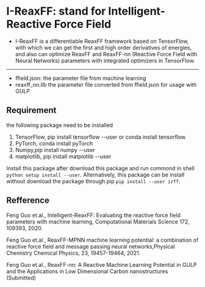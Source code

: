 # I-ReaxFF: stand for Intelligent-Reactive Force Field

- I-ReaxFF is a differentiable ReaxFF framework based on TensorFlow, with which we can get the first and high order derivatives of energies, and also can optimize ReaxFF and ReaxFF-nn (Reactive Force Field with Neural Networks) parameters with integrated optimizers in TensorFlow.

---

* ffield.json: the parameter file from machine learning
* reaxff_nn.lib  the parameter file converted from ffield.json for usage with GULP

## Requirement
 the following package need to be installed
1. TensorFlow, pip install tensorflow --user or conda install tensorflow
2. PyTorch, conda install pyTorch
3. Numpy,pip install numpy --user
4. matplotlib, pip install matplotlib --user

Install this package after download this package and run commond in shell ``` python setup install --user ```. 
Alternatively, this package can be install without download the package through pip
``` pip install --user irff ```.


## Refference
Feng Guo et.al., Intelligent-ReaxFF: Evaluating the reactive force field parameters with machine learning, Computational Materials Science 172, 109393, 2020. 

Feng Guo et.al., ReaxFF-MPNN machine learning potential: a combination of reactive force field and message passing neural networks,Physical Chemistry Chemical Physics, 23, 19457-19464, 2021.

Feng Guo et.al., ReaxFF-nn: A Reactive Machine Learning Potential in GULP and the Applications in Low Dimensional Carbon nanostructures (Submitted)
